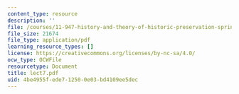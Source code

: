 ```yaml
---
content_type: resource
description: ''
file: /courses/11-947-history-and-theory-of-historic-preservation-spring-2007/4be4955fede712500e03bd4109ee5dec_lect7.pdf
file_size: 21674
file_type: application/pdf
learning_resource_types: []
license: https://creativecommons.org/licenses/by-nc-sa/4.0/
ocw_type: OCWFile
resourcetype: Document
title: lect7.pdf
uid: 4be4955f-ede7-1250-0e03-bd4109ee5dec
---
```

